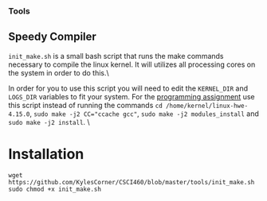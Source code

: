 ### Tools

## Speedy Compiler
`init_make.sh` is a small bash script that runs the make commands necessary to
compile the linux kernel. It will utilizes all processing cores on the system in
order to do this.\

In order for you to use this script you will need to edit the `KERNEL_DIR` and
`LOGS_DIR` variables to fit your system. For the [programming
assignment](https://canvas.umt.edu/courses/18301/assignments/228633) use this
script instead of running the commands `cd /home/kernel/linux-hwe-4.15.0`, `sudo
make -j2 CC="ccache gcc"`, `sudo make -j2 modules_install` and `sudo make -j2
install`. \

# Installation

`wget https://github.com/KylesCorner/CSCI460/blob/master/tools/init_make.sh`
`sudo chmod +x init_make.sh`

